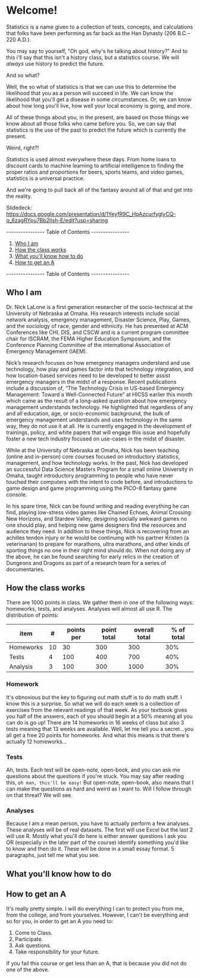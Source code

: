 # Welcome!

Statistics is a name given to a collection of tests, concepts, and calculations that folks have been performing as far back as the Han Dynasty (206 B.C.–220 A.D.). 

You may say to yourself, "Oh god, why's he talking about history?" And to this i'll say that this isn't a history class, but a statistics course. We will *always* use history to predict the future. 

And so what?

Well, the so what of statistics is that we can use this to determine the likelihood that you as a person will succeed in life. We can know the likelihood that you'll get a disease in some circumstances. Or, we can know about how long you'll live, how well your local economy is going, and more.

All of these things about you, in the present, are based on those things we know about all those folks who came before you. So, we can say that statistics is the use of the past to predict the future which is currently the present. 

Weird, right?!

Statistics is used almost everywhere these days. From home loans to discount cards to machine learning to artificial intelligence to finding the proper ratios and proportions for beers, sports teams, and video games, statistics is a universal practice.

And we're going to pull back all of the fantasy around all of that and get into the reality.

Slidedeck: https://docs.google.com/presentation/d/1YeyfR9C_HpAzcurfyglyCQ-q_6zagRYpu7Bb2lIsh-E/edit?usp=sharing 

---------------- Table of Contents ---------------- 

1. [Who I am](#who)
2. [How the class works](#how)
3. [What you'll know how to do](#learn)
4. [How to get an A](#geta)

---------------- Table of Contents ---------------- 

## <a id="who"></a>Who I am
Dr. Nick LaLone is a first generation researcher of the socio-technical at the University of Nebraska at Omaha. His research interests include social network analysis, emergency management, Disaster Science, Play, Games, and the sociology of race, gender and ethnicity. He has presented at ACM Conferences like CHI, DIS, and CSCW and is a current program committee chair for ISCRAM, the FEMA Higher Education Symposium, and the Conference Planning Committee of the international Association of Emergency Management (IAEM). 

Nick’s research focuses on how emergency managers understand and use technology, how play and games factor into that technology integration, and how location-based services need to be developed to better assist emergency managers in the midst of a response. Recent publications include a discussion of, “The Technology Crisis in US-based Emergency Management: Toward a Well-Connected Future” at HICSS earlier this month which came as the result of a long-asked question about how emergency management understands technology. He highlighted that regardless of any and all education, age, or socio-economic background, the bulk of emergency management understands and uses technology in the same way, they do not use it at all. He is currently engaged in the development of trainings, policy, and white papers that will engage this issue and hopefully foster a new tech industry focused on use-cases in the midst of disaster. 

While at the University of Nebraska at Omaha, Nick has been teaching (online and in-person) core courses focused on introductory statistics, management, and how technology works. In the past, Nick has developed an successful Data Science Masters Program for a small online University in Omaha, taught introductory programming to people who have never touched their computers with the intent to code before, and introductions to game design and game programming using the PICO-8 fantasy game console. 

In his spare time, Nick can be found writing and reading everything he can find, playing low-stress video games like Chained Echoes, Animal Crossing: New Horizons, and Stardew Valley, designing socially awkward games no one should play, and helping new game designers find the resources and audience they need. In addition to these things, Nick is recovering from an achilles tendon injury or he would be continuing with his partner Kristen (a veterinarian) to prepare for marathons, ultra marathons, and other kinds of sporting things no one in their right mind should do. When not doing any of the above, he can be found searching for early relics in the creation of Dungeons and Dragons as part of a research team for a series of documentaries.

## <a id="how"></a>How the class works
There are 1000 points in class. We gather them in one of the following ways: homeworks, tests, and analyses. Analyses will almost all use R. The distribution of points:

|item|#|points per|point total| overall total | \% of total|
|-|-|----------|-----------|------------|----------|
|Homeworks|10|30|300|300|30\%|
|Tests|4|100|400|700|40\%|
|Analysis|3|100|300|1000|30\%|

### Homework
It's obnoxious but the key to figuring out math stuff is to do math stuff. I know this is a surprise. So what we will do each week is a collection of exercises from the relevant readings of that week. As your textbook gives you half of the answers, each of you should begin at a 50\% meaning all you can do is go up! There are 14 homeworks in 16 weeks of class but also 3 tests meaning that 13 weeks are available. Well, let me tell you a secret...you all get a free 20 points for homeworks. And what this means is that there's actually 12 homeworks...

### Tests
Ah, tests. Each test will be open-note, open-book, and you can ask me questions about the questions if you're stuck. You may say after reading this, ``oh man, this'll be easy!`` But open-note, open-book, also means that I can make the questions as hard and weird as I want to. Will I follow through on that threat?  We will see.

### Analyses
Because I am a mean person, you have to actually perform a few analyses. These analyses will be of real datasets. The first will use Excel but the last 2 will use R. Mostly what you'll do here is either answer questions I ask you OR (especially in the later part of the course) identify something you'd like to know and then do it. These will be done in a small essay format. 5 paragraphs, just tell me what you see.

## <a id="learn"></a>What you'll know how to do

## <a id="geta"></a>How to get an A
It's really pretty simple. I will do everything I can to protect you from me, from the college, and from yourselves. However, I can't be everything and so for you, in order to get an A you need to:

1. Come to Class.
2. Participate.
3. Ask questions. 
4. Take responsibility for your future.

If you fail this course or get less than an A, that is because you did not do one of the above. 
